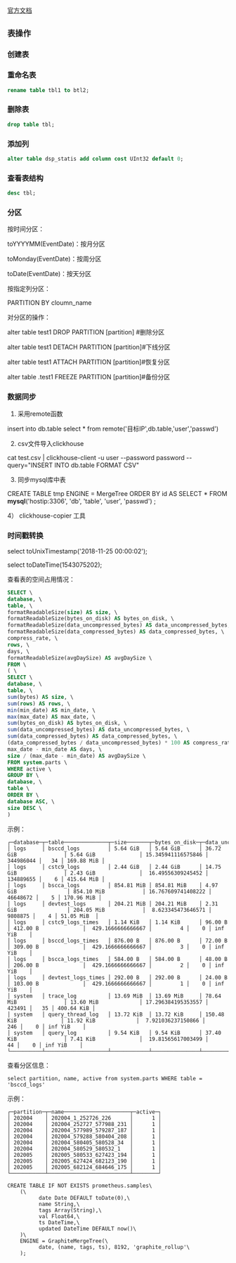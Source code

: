 [官方文档](https://clickhouse.tech/docs/v19.14/zh/)

## `表操作`

### 创建表

### 重命名表

```sql
rename table tbl1 to btl2;
```

### 删除表

```sql
drop table tbl;
```

### 添加列

```sql
alter table dsp_statis add column cost UInt32 default 0;
```

### 查看表结构

```sql
desc tbl;
```



### 分区

按时间分区：

toYYYYMM(EventDate)：按月分区

toMonday(EventDate)：按周分区

toDate(EventDate)：按天分区

按指定列分区：

PARTITION BY cloumn_name

对分区的操作：

alter table test1 DROP PARTITION [partition]  #删除分区

alter table test1 DETACH PARTITION [partition]#下线分区

alter table test1 ATTACH PARTITION [partition]#恢复分区

alter table .test1 FREEZE PARTITION [partition]#备份分区



### 数据同步

1)  采用remote函数

insert into db.table select * from remote('目标IP',db.table,'user','passwd')

2)  csv文件导入clickhouse

cat test.csv | clickhouse-client -u user --password password --query="INSERT INTO db.table FORMAT CSV"

3)  同步mysql库中表

CREATE TABLE tmp ENGINE = MergeTree ORDER BY id AS SELECT * FROM **mysql**('hostip:3306', 'db', 'table', 'user', 'passwd') ;

4） clickhouse-copier 工具



### 时间戳转换

select toUnixTimestamp('2018-11-25 00:00:02');

select toDateTime(1543075202);



查看表的空间占用情况：

```sql
SELECT \
database, \
table, \
formatReadableSize(size) AS size, \
formatReadableSize(bytes_on_disk) AS bytes_on_disk, \
formatReadableSize(data_uncompressed_bytes) AS data_uncompressed_bytes, \
formatReadableSize(data_compressed_bytes) AS data_compressed_bytes, \
compress_rate, \
rows, \
days, \
formatReadableSize(avgDaySize) AS avgDaySize \
FROM \
( \
SELECT \
database, \
table, \
sum(bytes) AS size, \
sum(rows) AS rows, \
min(min_date) AS min_date, \
max(max_date) AS max_date, \
sum(bytes_on_disk) AS bytes_on_disk, \
sum(data_uncompressed_bytes) AS data_uncompressed_bytes, \
sum(data_compressed_bytes) AS data_compressed_bytes, \
(data_compressed_bytes / data_uncompressed_bytes) * 100 AS compress_rate, \
max_date - min_date AS days, \
size / (max_date - min_date) AS avgDaySize \
FROM system.parts \
WHERE active \
GROUP BY \
database, \
table \
ORDER BY \
database ASC, \
size DESC \
)
```

示例：

```
┌─database─┬─table──────────────┬─size───────┬─bytes_on_disk─┬─data_uncompressed_bytes─┬─data_compressed_bytes─┬──────compress_rate─┬──────rows─┬─days─┬─avgDaySize─┐
│ logs     │ bsccd_logs         │ 5.64 GiB   │ 5.64 GiB      │ 36.72 GiB               │ 5.64 GiB              │ 15.345941116575846 │ 344986044 │   34 │ 169.88 MiB │
│ logs     │ cstc9_logs         │ 2.44 GiB   │ 2.44 GiB      │ 14.75 GiB               │ 2.43 GiB              │  16.49556309245452 │ 134889655 │    6 │ 415.64 MiB │
│ logs     │ bscca_logs         │ 854.81 MiB │ 854.81 MiB    │ 4.97 GiB                │ 854.10 MiB            │ 16.767609741408222 │  46648672 │    5 │ 170.96 MiB │
│ logs     │ devtest_logs       │ 204.21 MiB │ 204.21 MiB    │ 2.31 GiB                │ 204.05 MiB            │  8.623345473646571 │   9808875 │    4 │ 51.05 MiB  │
│ logs     │ cstc9_logs_times   │ 1.14 KiB   │ 1.14 KiB      │ 96.00 B                 │ 412.00 B              │  429.1666666666667 │         4 │    0 │ inf YiB    │
│ logs     │ bsccd_logs_times   │ 876.00 B   │ 876.00 B      │ 72.00 B                 │ 309.00 B              │  429.1666666666667 │         3 │    0 │ inf YiB    │
│ logs     │ bscca_logs_times   │ 584.00 B   │ 584.00 B      │ 48.00 B                 │ 206.00 B              │  429.1666666666667 │         2 │    0 │ inf YiB    │
│ logs     │ devtest_logs_times │ 292.00 B   │ 292.00 B      │ 24.00 B                 │ 103.00 B              │  429.1666666666667 │         1 │    0 │ inf YiB    │
│ system   │ trace_log          │ 13.69 MiB  │ 13.69 MiB     │ 78.64 MiB               │ 13.60 MiB             │ 17.296384195353557 │    423491 │   35 │ 400.64 KiB │
│ system   │ query_thread_log   │ 13.72 KiB  │ 13.72 KiB     │ 150.48 KiB              │ 11.92 KiB             │  7.921036237150866 │       246 │    0 │ inf YiB    │
│ system   │ query_log          │ 9.54 KiB   │ 9.54 KiB      │ 37.40 KiB               │ 7.41 KiB              │  19.81565617003499 │        44 │    0 │ inf YiB    │
└──────────┴────────────────────┴────────────┴───────────────┴─────────────────────────┴───────────────────────┴────────────────────┴───────────┴──────┴────────────┘
```

查看分区信息：

```
select partition, name, active from system.parts WHERE table = 'bsccd_logs'
```

示例：

```
┌─partition─┬─name─────────────────────┬─active─┐
│ 202004    │ 202004_1_252726_226      │      1 │
│ 202004    │ 202004_252727_577988_231 │      1 │
│ 202004    │ 202004_577989_579287_187 │      1 │
│ 202004    │ 202004_579288_580404_208 │      1 │
│ 202004    │ 202004_580405_580528_34  │      1 │
│ 202004    │ 202004_580529_580532_1   │      1 │
│ 202005    │ 202005_580533_627423_194 │      1 │
│ 202005    │ 202005_627424_682123_190 │      1 │
│ 202005    │ 202005_682124_684646_175 │      1 │
└───────────┴──────────────────────────┴────────┘
```





```
CREATE TABLE IF NOT EXISTS prometheus.samples\
    (\
          date Date DEFAULT toDate(0),\
          name String,\
          tags Array(String),\
          val Float64,\
          ts DateTime,\
          updated DateTime DEFAULT now()\
    )\
    ENGINE = GraphiteMergeTree(\
          date, (name, tags, ts), 8192, 'graphite_rollup'\
    );
```

